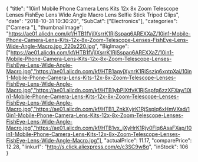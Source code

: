 {
	"title": "10in1 Mobile Phone Camera Lens Kits 12x 8x Zoom Telescope Lenses FishEye Lens Wide Angle Macro Lens Selfie Stick Tripod Clips",
	"date": "2018-10-31 10:30:20",
	"SubCat": ["Electronics"],
	"categories": ["Camera "],
	"thumbnailImage": "https://ae01.alicdn.com/kf/HTB1fVjlXsrrK1RjSspaq6AREXXaZ/10in1-Mobile-Phone-Camera-Lens-Kits-12x-8x-Zoom-Telescope-Lenses-FishEye-Lens-Wide-Angle-Macro.jpg_220x220.jpg",
	"BigImage": ["https://ae01.alicdn.com/kf/HTB1fVjlXsrrK1RjSspaq6AREXXaZ/10in1-Mobile-Phone-Camera-Lens-Kits-12x-8x-Zoom-Telescope-Lenses-FishEye-Lens-Wide-Angle-Macro.jpg","https://ae01.alicdn.com/kf/HTB1aqvjXynrK1RjSsziq6xptpXai/10in1-Mobile-Phone-Camera-Lens-Kits-12x-8x-Zoom-Telescope-Lenses-FishEye-Lens-Wide-Angle-Macro.jpg","https://ae01.alicdn.com/kf/HTB1ybPlXtfvK1RjSspfq6zzXFXay/10in1-Mobile-Phone-Camera-Lens-Kits-12x-8x-Zoom-Telescope-Lenses-FishEye-Lens-Wide-Angle-Macro.jpg","https://ae01.alicdn.com/kf/HTB1_ZnkXyjrK1RjSsplq6xHmVXad/10in1-Mobile-Phone-Camera-Lens-Kits-12x-8x-Zoom-Telescope-Lenses-FishEye-Lens-Wide-Angle-Macro.jpg","https://ae01.alicdn.com/kf/HTB1vx_jXyHrK1Rjy0Flq6AsaFXap/10in1-Mobile-Phone-Camera-Lens-Kits-12x-8x-Zoom-Telescope-Lenses-FishEye-Lens-Wide-Angle-Macro.jpg"],
	"actualPrice": 11.17,
	"comparePrice": 12.28,
	"linkurl": "http://s.click.aliexpress.com/e/c3SC9w8g",
	"inStock": 106
}
